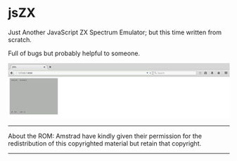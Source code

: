 # jsZX

Just Another JavaScript ZX Spectrum Emulator; but this time written from scratch. 

Full of bugs but probably helpful to someone.

![alt text](https://raw.githubusercontent.com/herreriasjose/jsZX/master/jszx.png)

--------------------------------------------

About the ROM: Amstrad have kindly given their permission for the redistribution of this copyrighted material but retain that copyright.

--------------------------------------------

